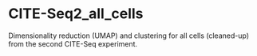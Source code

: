 # CITE-Seq2_all_cells
Dimensionality reduction (UMAP) and clustering for all cells (cleaned-up) from the second CITE-Seq experiment.

